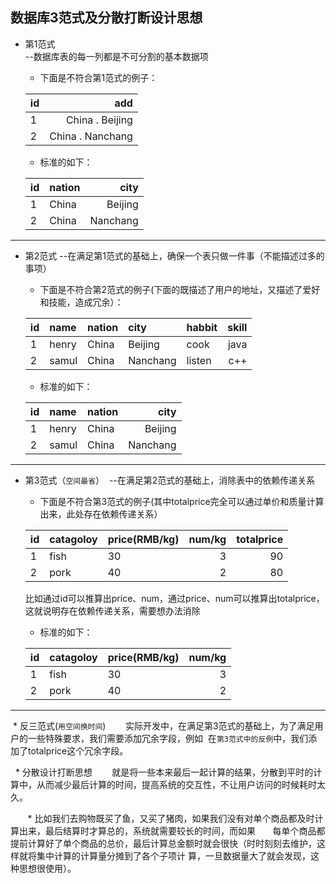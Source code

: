 ## 数据库3范式及分散打断设计思想

* 第1范式    
  --数据库表的每一列都是不可分割的基本数据项
  
  
  *  下面是不符合第1范式的例子：
  
  | id  | add               |
  | :---|             ----: |
  | 1   | China . Beijing   |
  | 2   | China . Nanchang  |
  
  *  标准的如下：
  
  | id  | nation | city     |
  | :---| :----- |    ----: |
  | 1   | China  | Beijing  |
  | 2   | China  | Nanchang |

--------------------

* 第2范式
  --在满足第1范式的基础上，确保一个表只做一件事（不能描述过多的事项）
  
  *  下面是不符合第2范式的例子(下面的既描述了用户的地址，又描述了爱好和技能，造成冗余）：
  
  |id|name|nation|city|habbit|skill|
  |:----|:----|:-----|:----|:----|----:|
  |1|henry|China|Beijing|cook|java|
  |2|samul|China|Nanchang|listen|c++|
  
   *  标准的如下：
    
  |id|name|nation|city|
  |:----|:----|:-----|----:|
  |1|henry|China|Beijing|
  |2|samul|China|Nanchang|
    
  
 ------------------
 
* 第3范式（` 空间最省 `）
  --在满足第2范式的基础上，消除表中的依赖传递关系
  
  *  下面是不符合第3范式的例子(其中totalprice完全可以通过单价和质量计算出来，此处存在依赖传递关系）
  
  |id|catagoloy|price(RMB/kg)|num/kg|totalprice|
  |:----|:----|:-----|----:|----:|
  |1|fish|30|3|90|
  |2|pork|40|2|80|
  
  比如通过id可以推算出price、num，通过price、num可以推算出totalprice，这就说明存在依赖传递关系，需要想办法消除
  
  *  标准的如下：
  
  |id|catagoloy|price(RMB/kg)|num/kg|
  |:----|:----|:-----|----:|
  |1|fish|30|3|
  |2|pork|40|2|
 
 ------------------
 
  * 反三范式(` 用空间换时间 `)
        实际开发中，在满足第3范式的基础上，为了满足用户的一些特殊要求，我们需要添加冗余字段，例如
  在` 第3范式中的反例 `中，我们添加了totalprice这个冗余字段。
  
   * 分散设计打断思想
        就是将一些本来最后一起计算的结果，分散到平时的计算中，从而减少最后计算的时间，提高系统的交互性，不让用户访问的时候耗时太久。
        
        *  比如我们去购物既买了鱼，又买了猪肉，如果我们没有对单个商品都及时计算出来，最后结算时才算总的，系统就需要较长的时间，而如果
        每单个商品都提前计算好了单个商品的总价，最后计算总金额时就会很快（时时刻刻去维护，这样就将集中计算的计算量分摊到了各个子项计
        算，一旦数据量大了就会发现，这种思想很使用）。
        
        
        
  
  

